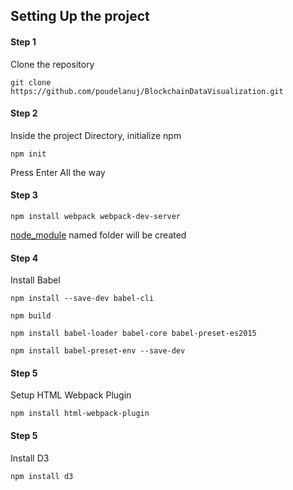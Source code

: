 <h2>Setting Up the project </h2>

<h4>Step 1</h4>

<p>Clone the repository</p>

```
git clone https://github.com/poudelanuj/BlockchainDataVisualization.git
```

<h4>Step 2</h4>

<p>Inside the project Directory, initialize npm</p>

```
npm init
```

<p>Press Enter All the way</p>

<h4>Step 3</h4>

```
npm install webpack webpack-dev-server
```
<p><u>node_module</u> named folder will be created<p>

<h4>Step 4</h4>
<p>Install Babel<p>

```
npm install --save-dev babel-cli
```

```
npm build
```

```
npm install babel-loader babel-core babel-preset-es2015
```

```
npm install babel-preset-env --save-dev
```

<h4> Step 5</h4>
<p>Setup HTML Webpack Plugin</p>

```
npm install html-webpack-plugin
```

<h4> Step 5</h4>
<p>Install D3</p>

```
npm install d3
```
